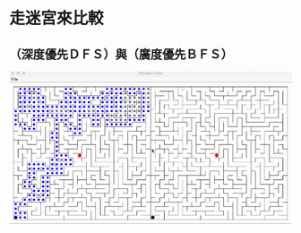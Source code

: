 # 走迷宮來比較
（深度優先ＤＦＳ）與（廣度優先ＢＦＳ）
-------------------
![image](https://github.com/ericshiu/Maze-DFS-vs-BFS/blob/master/DFSvsBFS.gif)
